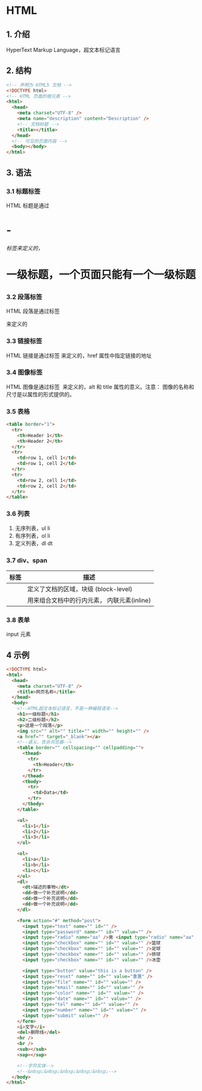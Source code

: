 # HTML

## 1. 介绍

HyperText Markup Language，超文本标记语言

## 2. 结构

```html
<!-- 声明为 HTML5 文档 -->
<!DOCTYPE html>
<!-- HTML 页面的根元素 -->
<html>
  <head>
    <meta charset="UTF-8" />
    <meta name="description" content="Description" />
    <!-- 文档标题 -->
    <title></title>
  </head>
  <!-- 可见的页面内容 -->
  <body></body>
</html>
```

## 3. 语法

### 3.1 标题标签

HTML 标题是通过<h1> - <h6> 标签来定义的，<h1>一级标题，一个页面只能有一个一级标题

### 3.2 段落标签

HTML 段落是通过标签 <p> 来定义的

### 3.3 链接标签

HTML 链接是通过标签 <a> 来定义的，href 属性中指定链接的地址

### 3.4 图像标签

HTML 图像是通过标签 <img> 来定义的，alt 和 title 属性的意义。注意： 图像的名称和尺寸是以属性的形式提供的。

### 3.5 表格

```html
<table border="1">
  <tr>
    <th>Header 1</th>
    <th>Header 2</th>
  </tr>
  <tr>
    <td>row 1, cell 1</td>
    <td>row 1, cell 2</td>
  </tr>
  <tr>
    <td>row 2, cell 1</td>
    <td>row 2, cell 2</td>
  </tr>
</table>
```

### 3.6 列表

1. 无序列表，ul li
2. 有序列表，ol li
3. 定义列表，dl dt

### 3.7 div、span

|  标签  | 描述                                        |
| :----: | ------------------------------------------- |
| <div>  | 定义了文档的区域，块级 (block-level)        |
| <span> | 用来组合文档中的行内元素， 内联元素(inline) |

### 3.8 表单

<form>
    input 元素
</form>

## 4 示例

```html
<!DOCTYPE html>
<html>
  <head>
    <meta charset="UTF-8" />
    <title>网页名称</title>
  </head>
  <body>
    <!--HTML超文本标记语言，不是一种编程语言-->
    <h1>一级标题</h1>
    <h2>二级标题</h2>
    <p>这是一个段落</p>
    <img src="" alt="" title="" width="" height="" />
    <a href="" target="_blank"></a>
    <!--语义，告诉浏览器-->
    <table border="" cellspacing="" cellpadding="">
      <thead>
        <tr>
          <th>Header</th>
        </tr>
      </thead>
      <tbody>
        <tr>
          <td>Data</td>
        </tr>
      </tbody>
    </table>

    <ul>
      <li>1</li>
      <li>2</li>
      <li>3</li>
    </ul>

    <ol>
      <li>a</li>
      <li>b</li>
      <li>c</li>
    </ol>
    <dl>
      <dt>描述的事物</dt>
      <dd>做一个补充说明</dd>
      <dd>做一个补充说明</dd>
      <dd>做一个补充说明</dd>
    </dl>

    <form action="#" method="post">
      <input type="text" name="" id="" />
      <input type="password" name="" id="" value="" />
      <input type="radio" name="aa" />男 <input type="radio" name="aa" />女
      <input type="checkbox" name="" id="" value="" />篮球
      <input type="checkbox" name="" id="" value="" />足球
      <input type="checkbox" name="" id="" value="" />排球
      <input type="checkbox" name="" id="" value="" />冰壶

      <input type="button" value="this is a button" />
      <input type="reset" name="" id="" value="重置" />
      <input type="file" name="" id="" value="" />
      <input type="email" name="" id="" value="" />
      <input type="color" name="" id="" value="" />
      <input type="date" name="" id="" value="" />
      <input type="tel" name="" id="" value="" />
      <input type="number" name="" id="" value="" />
      <input type="submit" value="" />
    </form>
    <i>文字</i>
    <del>删除线</del>
    <hr />
    <br />
    <sub></sub>
    <sup></sup>

    <!--字符实体-->
    <!--&nbsp;&nbsp;&nbsp;&nbsp;&nbsp;-->
  </body>
</html>
```


